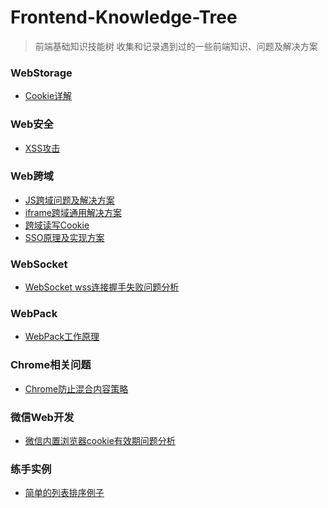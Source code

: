 # Frontend-Knowledge-Tree
> 前端基础知识技能树
> 收集和记录遇到过的一些前端知识、问题及解决方案

### WebStorage
*	[Cookie详解](https://zhuanlan.zhihu.com/p/25793137)

### Web安全
* [XSS攻击]()

### Web跨域
*	[JS跨域问题及解决方案]()
* [iframe跨域通用解决方案](http://www.alloyteam.com/2013/11/the-second-version-universal-solution-iframe-cross-domain-communication/)
* [跨域读写Cookie]()
* [SSO原理及实现方案]()

### WebSocket
*	[WebSocket wss连接握手失败问题分析]()

### WebPack
*	[WebPack工作原理]()

### Chrome相关问题
*	[Chrome防止混合内容策略](https://developers.google.com/web/fundamentals/security/prevent-mixed-content/fixing-mixed-content?hl=zh-cn)

### 微信Web开发
* [微信内置浏览器cookie有效期问题分析]()

### 练手实例
* [简单的列表排序例子](./example/simple-sortlist.html)